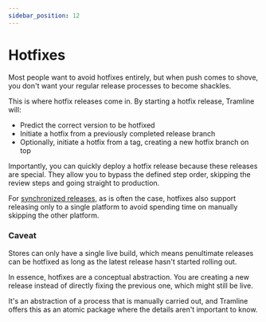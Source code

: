 ```yaml
---
sidebar_position: 12
---
```


# Hotfixes

Most people want to avoid hotfixes entirely, but when push comes to shove, you don't want your regular release processes to become shackles.

This is where hotfix releases come in. By starting a hotfix release, Tramline will:

- Predict the correct version to be hotfixed
- Initiate a hotfix from a previously completed release branch
- Optionally, initiate a hotfix from a tag, creating a new hotfix branch on top

Importantly, you can quickly deploy a hotfix release because these releases are special. They allow you to bypass the defined step order, skipping the review steps and going straight to production.

For [synchronized releases](/using-tramline/release-management/synchronized-release), as is often the case, hotfixes also support releasing only to a single platform to avoid spending time on manually skipping the other platform.

### Caveat

Stores can only have a single live build, which means penultimate releases can be hotfixed as long as the latest release hasn't started rolling out.

In essence, hotfixes are a conceptual abstraction. You are creating a new release instead of directly fixing the previous one, which might still be live.

It's an abstraction of a process that is manually carried out, and Tramline offers this as an atomic package where the details aren't important to know.
